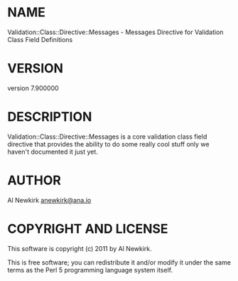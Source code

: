# NAME

Validation::Class::Directive::Messages - Messages Directive for Validation Class Field Definitions

# VERSION

version 7.900000

# DESCRIPTION

Validation::Class::Directive::Messages is a core validation class field directive
that provides the ability to do some really cool stuff only we haven't
documented it just yet.

# AUTHOR

Al Newkirk <anewkirk@ana.io>

# COPYRIGHT AND LICENSE

This software is copyright (c) 2011 by Al Newkirk.

This is free software; you can redistribute it and/or modify it under
the same terms as the Perl 5 programming language system itself.
